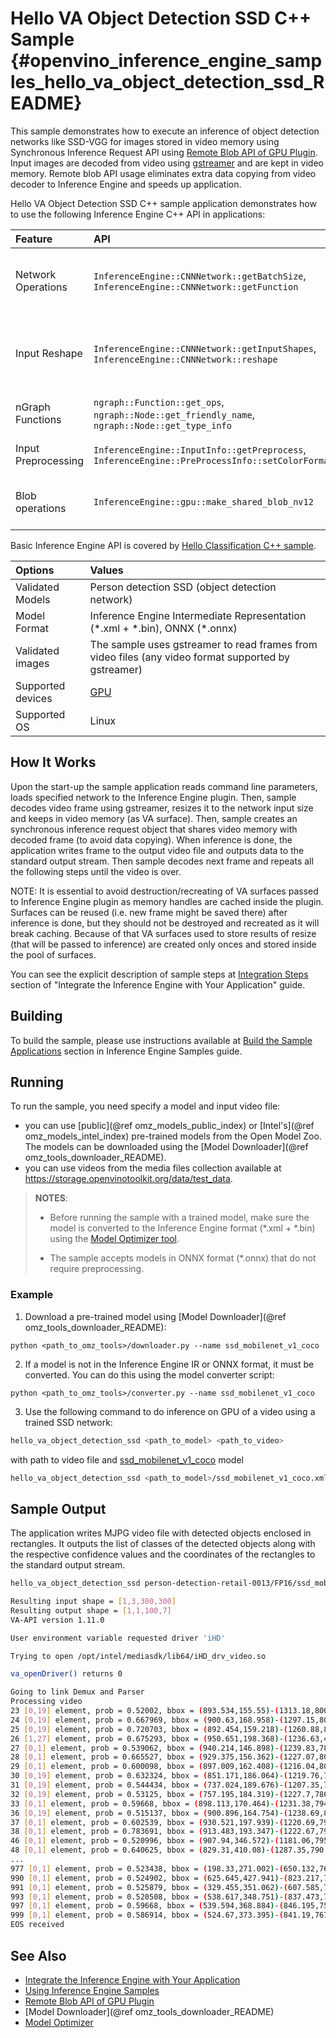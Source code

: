 # Hello VA Object Detection SSD C++ Sample {#openvino_inference_engine_samples_hello_va_object_detection_ssd_README}

This sample demonstrates how to execute an inference of object detection networks like SSD-VGG for images stored in video memory using Synchronous Inference Request API using [Remote Blob API of GPU Plugin](https://docs.openvinotoolkit.org/latest/openvino_docs_IE_DG_supported_plugins_GPU_RemoteBlob_API.html). Input images are decoded from video using [gstreamer](https://gstreamer.freedesktop.org/) and are kept in video memory. Remote blob API usage eliminates extra data copying from video decoder to Inference Engine and speeds up application.

Hello VA Object Detection SSD C++ sample application demonstrates how to use the following Inference Engine C++ API in applications:

| Feature    | API  | Description |
|:---     |:--- |:---
| Network Operations | `InferenceEngine::CNNNetwork::getBatchSize`, `InferenceEngine::CNNNetwork::getFunction` |  Managing of network, operate with its batch size.
|Input Reshape|`InferenceEngine::CNNNetwork::getInputShapes`, `InferenceEngine::CNNNetwork::reshape`| Resize network to match image sizes and given batch
|nGraph Functions|`ngraph::Function::get_ops`, `ngraph::Node::get_friendly_name`, `ngraph::Node::get_type_info`| Go thru network nGraph
|Input Preprocessing|`InferenceEngine::InputInfo::getPreprocess`, `InferenceEngine::PreProcessInfo::setColorFormat`| Set input color format
|Blob operations|`InferenceEngine::gpu::make_shared_blob_nv12`|Create shared memory blob

Basic Inference Engine API is covered by [Hello Classification C++ sample](../hello_classification/README.md).

| Options  | Values |
|:---                              |:---
| Validated Models                 | Person detection SSD (object detection network)
| Model Format                     | Inference Engine Intermediate Representation (\*.xml + \*.bin), ONNX (\*.onnx)
| Validated images                 | The sample uses gstreamer to read frames from video files (any video format supported by gstreamer)
| Supported devices                | [GPU](../../../docs/IE_DG/supported_plugins/GPU.md) |
| Supported OS       | Linux |

## How It Works

Upon the start-up the sample application reads command line parameters, loads specified network to the Inference Engine plugin. Then, sample decodes video frame using gstreamer, resizes it to the network input size and keeps in video memory (as VA surface). Then, sample creates an synchronous inference request object that shares video memory with decoded frame (to avoid data copying). When inference is done, the application writes frame to the output video file and outputs data to the standard output stream. Then sample decodes next frame and repeats all the following steps until the video is over.

NOTE: It is essential to avoid destruction/recreating of VA surfaces passed to Inference Engine plugin as memory handles are cached inside the plugin. Surfaces can be reused (i.e. new frame might be saved there) after inference is done, but they should not be destroyed and recreated as it will break caching. Because of that VA surfaces used to store results of resize (that will be passed to inference) are created only onces and stored inside the pool of surfaces.

You can see the explicit description of sample steps at [Integration Steps](../../../docs/IE_DG/Integrate_with_customer_application_new_API.md) section of "Integrate the Inference Engine with Your Application" guide.

## Building

To build the sample, please use instructions available at [Build the Sample Applications](../../../docs/IE_DG/Samples_Overview.md) section in Inference Engine Samples guide.

## Running

To run the sample, you need specify a model and input video file:

- you can use [public](@ref omz_models_public_index) or [Intel's](@ref omz_models_intel_index) pre-trained models from the Open Model Zoo. The models can be downloaded using the [Model Downloader](@ref omz_tools_downloader_README).
- you can use videos   from the media files collection available at https://storage.openvinotoolkit.org/data/test_data.

> **NOTES**:
>
> - Before running the sample with a trained model, make sure the model is converted to the Inference Engine format (\*.xml + \*.bin) using the [Model Optimizer tool](../../../docs/MO_DG/Deep_Learning_Model_Optimizer_DevGuide.md).
>
> - The sample accepts models in ONNX format (\*.onnx) that do not require preprocessing.

### Example
1. Download a pre-trained model using [Model Downloader](@ref omz_tools_downloader_README):
```
python <path_to_omz_tools>/downloader.py --name ssd_mobilenet_v1_coco
```

2. If a model is not in the Inference Engine IR or ONNX format, it must be converted. You can do this using the model converter script:

```
python <path_to_omz_tools>/converter.py --name ssd_mobilenet_v1_coco
```

3. Use the following command to do inference on GPU of a video using a trained SSD network:

```sh
hello_va_object_detection_ssd <path_to_model> <path_to_video>
```

with path to video file and [ssd_mobilenet_v1_coco](https://docs.openvinotoolkit.org/latest/omz_models_model_ssd_mobilenet_v1_coco.html) model

```sh
hello_va_object_detection_ssd <path_to_model>/ssd_mobilenet_v1_coco.xml <path_to_video>/inputVideo.mp4
```

## Sample Output

The application writes MJPG video file with detected objects enclosed in rectangles. It outputs the list of classes of the detected objects along with the respective confidence values and the coordinates of the rectangles to the standard output stream.

```sh
hello_va_object_detection_ssd person-detection-retail-0013/FP16/ssd_mobilenet_v1_coco.xml inputVideo.mp4

Resulting input shape = [1,3,300,300]
Resulting output shape = [1,1,100,7]
VA-API version 1.11.0

User environment variable requested driver 'iHD'

Trying to open /opt/intel/mediasdk/lib64/iHD_drv_video.so

va_openDriver() returns 0

Going to link Demux and Parser
Processing video
23 [0,19] element, prob = 0.52002, bbox = (893.534,155.55)-(1313.18,800)
24 [0,19] element, prob = 0.667969, bbox = (900.63,168.958)-(1297.15,800)
25 [0,19] element, prob = 0.720703, bbox = (892.454,159.218)-(1260.88,800)
26 [1,27] element, prob = 0.675293, bbox = (950.651,198.368)-(1236.63,428.756)
27 [0,1] element, prob = 0.539062, bbox = (940.214,146.898)-(1239.83,782.549)
28 [0,1] element, prob = 0.665527, bbox = (929.375,156.362)-(1227.07,800)
29 [0,1] element, prob = 0.600098, bbox = (897.009,162.408)-(1216.04,800)
30 [0,19] element, prob = 0.632324, bbox = (851.171,186.064)-(1219.76,788.946)
31 [0,19] element, prob = 0.544434, bbox = (737.024,189.676)-(1207.35,787.597)
32 [0,19] element, prob = 0.53125, bbox = (757.195,184.319)-(1227.7,786.459)
33 [0,1] element, prob = 0.59668, bbox = (898.113,170.464)-(1231.38,794.552)
36 [0,19] element, prob = 0.515137, bbox = (900.896,164.754)-(1238.69,800)
37 [0,1] element, prob = 0.602539, bbox = (930.521,197.939)-(1220.69,797.533)
38 [0,1] element, prob = 0.783691, bbox = (913.483,193.347)-(1222.67,791.42)
46 [0,1] element, prob = 0.520996, bbox = (907.94,346.572)-(1181.06,795.077)
48 [0,1] element, prob = 0.640625, bbox = (829.31,410.08)-(1287.35,790.787)
...
977 [0,1] element, prob = 0.523438, bbox = (198.33,271.002)-(650.132,760.953)
990 [0,1] element, prob = 0.524902, bbox = (625.645,427.941)-(823.217,727.706)
991 [0,1] element, prob = 0.525879, bbox = (329.455,351.062)-(607.585,792.528)
993 [0,1] element, prob = 0.520508, bbox = (538.617,348.751)-(837.473,751.732)
997 [0,1] element, prob = 0.59668, bbox = (539.594,368.884)-(846.195,754.577)
999 [0,1] element, prob = 0.586914, bbox = (524.67,373.395)-(841.19,767.772)
EOS received
```

## See Also

- [Integrate the Inference Engine with Your Application](../../../docs/IE_DG/Integrate_with_customer_application_new_API.md)
- [Using Inference Engine Samples](../../../docs/IE_DG/Samples_Overview.md)
- [Remote Blob API of GPU Plugin](https://docs.openvinotoolkit.org/latest/openvino_docs_IE_DG_supported_plugins_GPU_RemoteBlob_API.html)
- [Model Downloader](@ref omz_tools_downloader_README)
- [Model Optimizer](../../../docs/MO_DG/Deep_Learning_Model_Optimizer_DevGuide.md)
